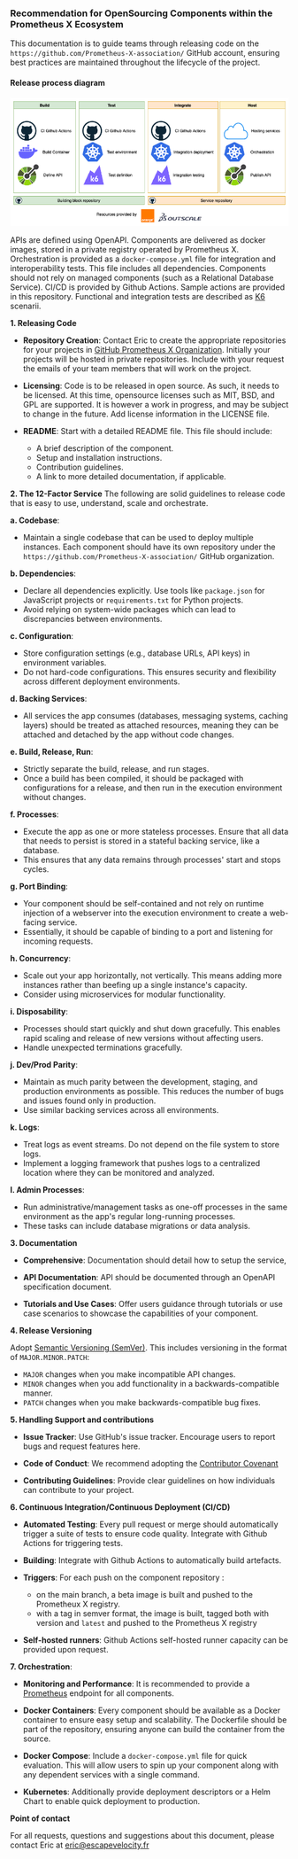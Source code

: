 ### Recommendation for OpenSourcing Components within the Prometheus X Ecosystem

 This documentation is to guide teams through releasing code on the `https://github.com/Prometheus-X-association/` GitHub account, ensuring best practices are maintained throughout the lifecycle of the project.

#### Release process diagram ####

![Release process diagram](ptx-architecture-diagram.png)

APIs are defined using OpenAPI.
Components are delivered as docker images, stored in a private registry operated by Prometheus X.
Orchestration is provided as a `docker-compose.yml` file for integration and interoperability tests. This file includes all dependencies. Components should not rely on managed components (such as a Relational Database Service).
CI/CD is provided by Github Actions. Sample actions are provided in this repository.
Functional and integration tests are described as  [K6](https://k6.io) scenarii.


**1. Releasing Code**

* **Repository Creation**: Contact Eric to create the appropriate repositories for your projects in  [GitHub Prometheus X Organization](https://github.com/Prometheus-X-association/).
Initially your projects will be hosted in private repositories. Include with your request the emails of your team members that will work on the project.

* **Licensing**: Code is to be released in open source. As such, it needs to be licensed. At this time, opensource licenses such as MIT, BSD, and GPL are supported. It is however a work in progress, and may be subject to change in the future.
Add license information in the LICENSE file.


* **README**: Start with a detailed README file. This file should include:
  - A brief description of the component.
  - Setup and installation instructions.
  - Contribution guidelines.
  - A link to more detailed documentation, if applicable.

**2. The 12-Factor Service**
The following are solid guidelines to release code that is easy to use, understand, scale and orchestrate.

**a. Codebase**: 
- Maintain a single codebase that can be used to deploy multiple instances. Each component should have its own repository under the `https://github.com/Prometheus-X-association/` GitHub organization.

**b. Dependencies**: 
- Declare all dependencies explicitly. Use tools like `package.json` for JavaScript projects or `requirements.txt` for Python projects.
- Avoid relying on system-wide packages which can lead to discrepancies between environments.

**c. Configuration**:
- Store configuration settings (e.g., database URLs, API keys) in environment variables.
- Do not hard-code configurations. This ensures security and flexibility across different deployment environments.

**d. Backing Services**:
- All services the app consumes (databases, messaging systems, caching layers) should be treated as attached resources, meaning they can be attached and detached by the app without code changes.

**e. Build, Release, Run**:
- Strictly separate the build, release, and run stages.
- Once a build has been compiled, it should be packaged with configurations for a release, and then run in the execution environment without changes.

**f. Processes**:
- Execute the app as one or more stateless processes. Ensure that all data that needs to persist is stored in a stateful backing service, like a database.
- This ensures that any data remains through processes' start and stops cycles.

**g. Port Binding**:
- Your component should be self-contained and not rely on runtime injection of a webserver into the execution environment to create a web-facing service.
- Essentially, it should be capable of binding to a port and listening for incoming requests.

**h. Concurrency**:
- Scale out your app horizontally, not vertically. This means adding more instances rather than beefing up a single instance's capacity.
- Consider using microservices for modular functionality.

**i. Disposability**:
- Processes should start quickly and shut down gracefully. This enables rapid scaling and release of new versions without affecting users.
- Handle unexpected terminations gracefully.

**j. Dev/Prod Parity**:
- Maintain as much parity between the development, staging, and production environments as possible. This reduces the number of bugs and issues found only in production.
- Use similar backing services across all environments.

**k. Logs**:
- Treat logs as event streams. Do not depend on the file system to store logs.
- Implement a logging framework that pushes logs to a centralized location where they can be monitored and analyzed.

**l. Admin Processes**:
- Run administrative/management tasks as one-off processes in the same environment as the app's regular long-running processes.
- These tasks can include database migrations or data analysis.


**3. Documentation**

* **Comprehensive**: Documentation should detail how to setup the service, 

* **API Documentation**: API should be documented through an OpenAPI specification document.

* **Tutorials and Use Cases**: Offer users guidance through tutorials or use case scenarios to showcase the capabilities of your component.

**4. Release Versioning**

Adopt [Semantic Versioning (SemVer)](https://semver.org/). This includes versioning in the format of `MAJOR.MINOR.PATCH`:
* `MAJOR` changes when you make incompatible API changes.
* `MINOR` changes when you add functionality in a backwards-compatible manner.
* `PATCH` changes when you make backwards-compatible bug fixes.

**5. Handling Support and contributions**

* **Issue Tracker**: Use GitHub's issue tracker. Encourage users to report bugs and request features here.

* **Code of Conduct**: We recommend adopting the [Contributor Covenant](https://www.contributor-covenant.org/version/2/1/code_of_conduct/code_of_conduct.md)

* **Contributing Guidelines**: Provide clear guidelines on how individuals can contribute to your project.

**6. Continuous Integration/Continuous Deployment (CI/CD)**

* **Automated Testing**: Every pull request or merge should automatically trigger a suite of tests to ensure code quality. Integrate with Github Actions for triggering tests. 

* **Building**: Integrate with Github Actions to automatically build artefacts.

* **Triggers**: For each push on the component repository :
  - on the main branch, a beta image is built and pushed to the Prometheux X registry.
  - with a tag in semver format, the image is built, tagged both with version and `latest` and pushed to the Prometheus X registry

* **Self-hosted runners**: Github Actions self-hosted runner capacity can be provided upon request.

**7. Orchestration**:

* **Monitoring and Performance**: It is recommended to provide a [Prometheus](https://prometheus.io) endpoint for all components.

* **Docker Containers**: Every component should be available as a Docker container to ensure easy setup and scalability. The Dockerfile should be part of the repository, ensuring anyone can build the container from the source.

* **Docker Compose**: Include a `docker-compose.yml` file for quick evaluation. This will allow users to spin up your component along with any dependent services with a single command.

* **Kubernetes**: Additionally provide deployment descriptors or a Helm Chart to enable quick deployment to production.

**Point of contact**

For all requests, questions and suggestions about this document, please contact Eric at [eric@escapevelocity.fr](eric@escapevelocity.fr)
